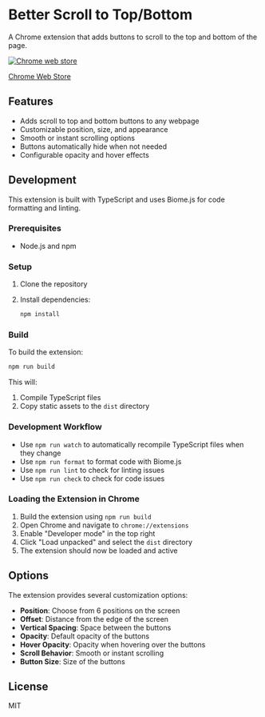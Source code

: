 # Better Scroll to Top/Bottom

A Chrome extension that adds buttons to scroll to the top and bottom of the page.

<a href="https://chromewebstore.google.com/detail/better-scroll-to-topbotto/ifdjdmipgndncbeopapghbohjdiieibl">
  <img src="https://user-images.githubusercontent.com/22908993/166417152-f870bfbd-1770-4c28-b69d-a7303aebc9a6.png" alt="Chrome web store" />
  <p>Chrome Web Store</p>
</a>

## Features

- Adds scroll to top and bottom buttons to any webpage
- Customizable position, size, and appearance
- Smooth or instant scrolling options
- Buttons automatically hide when not needed
- Configurable opacity and hover effects

## Development

This extension is built with TypeScript and uses Biome.js for code formatting and linting.

### Prerequisites

- Node.js and npm

### Setup

1. Clone the repository
2. Install dependencies:

   ```bash
   npm install
   ```

### Build

To build the extension:

```bash
npm run build
```

This will:

1. Compile TypeScript files
2. Copy static assets to the `dist` directory

### Development Workflow

- Use `npm run watch` to automatically recompile TypeScript files when they change
- Use `npm run format` to format code with Biome.js
- Use `npm run lint` to check for linting issues
- Use `npm run check` to check for code issues

### Loading the Extension in Chrome

1. Build the extension using `npm run build`
2. Open Chrome and navigate to `chrome://extensions`
3. Enable "Developer mode" in the top right
4. Click "Load unpacked" and select the `dist` directory
5. The extension should now be loaded and active

## Options

The extension provides several customization options:

- **Position**: Choose from 6 positions on the screen
- **Offset**: Distance from the edge of the screen
- **Vertical Spacing**: Space between the buttons
- **Opacity**: Default opacity of the buttons
- **Hover Opacity**: Opacity when hovering over the buttons
- **Scroll Behavior**: Smooth or instant scrolling
- **Button Size**: Size of the buttons

## License

MIT

